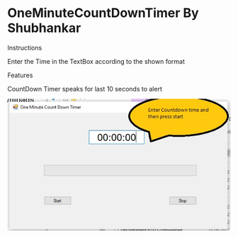 # OneMinuteCountDownTimer By Shubhankar

Instructions

Enter the Time in the TextBox according to the shown format

Features

CountDown Timer speaks for last 10 seconds to alert

<img style='width: 600px' src="Screenshot 2022-09-10 233825.jpg"></img>
